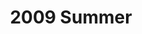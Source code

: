 ---
layout: post
title: 2009 Summer
category: playlists
tags:
  - music
  - "time travel"
rdio: http://rd.io/x/QXaYuDMoxzo/
image: http://m.rdio.com/_is/?aid=5999-0,29136-0,91883-0,92799-2,97451-2,97707-1,100132-0,101271-2,101677-4&w=600&h=600
redirect_from: /playlists/2009/09/21/summer/
permalink: /playlists/2009/summer/
---